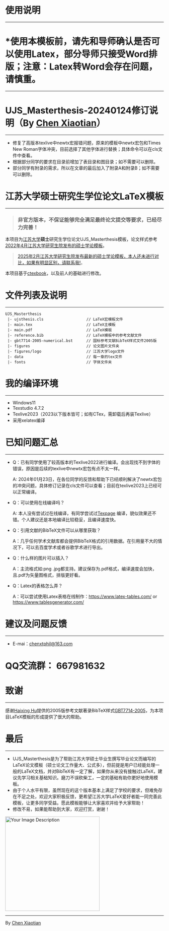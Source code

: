 # 使用说明
---
# *使用本模板前，请先和导师确认是否可以使用Latex，部分导师只接受Word排版；注意：Latex转Word会存在问题，请慎重。
---
# UJS_Masterthesis-20240124修订说明（By [Chen Xiaotian](https://github.com/xtc-chen)）
---
+ 修复了高版本texlive中newtx宏报错问题，原来的模板中newtx宏包和Times New Roman字体冲突，目前选择了其他字体进行替换；具体命令可以在cls文件中查看。
+ 根据部分同学的要求在目录前增加了表目录和图目录；如不需要可以删除。
+ 部分同学有附录的需求，所以在文章的最后加入了附录A和附录B；如不需要可以删除。

# 江苏大学硕士研究生学位论文LaTeX模板
---
> ### 非官方版本，不保证能够完全满足最终论文提交等要求，已经尽力完善！

本项目为[江苏大学](https://www.ujs.edu.cn/)**硕士**研究生学位论文UJS_Masterthesis模板，论文样式参考[2022年4月江苏大学研究生院发布的硕士学论模板](https://yjsy.ujs.edu.cn/info/1273/13655.htm)。
>[2025年2月江苏大学研究生院发布最新的硕士学论模板，本人还未进行对比，如果有明显区别，请联系我!](https://yjsy.ujs.edu.cn/info/1277/30735.htm)。

本项目基于[ctexbook](https://ctan.org/pkg/ctex)，以及前人的基础进行修改。

# 文件列表及说明
---
```
UJS_Masterthesis
 |- ujsthesis.cls                   // LaTeX宏模板文件
 |- main.tex                        // LaTeX主模板
 |- main.pdf                        // LaTeX模板
 |- reference.bib                   // LaTeX模板中的参考文献文件
 |- gbt7714-2005-numerical.bst      // 国标参考文献BibTeX样式文件2005版
 |- figures                         // 论文图片文件夹
 |- figures/logo                    // 江苏大学logo文件
 |- data                            // 每一章的tex文件
 |- fonts                           // 字体文件夹
```
 
 # 我的编译环境
 ---
+ Windows11
+ Texstudio 4.7.2
+ Texlive2023（2023以下版本皆可；如有CTex，需卸载后再装Texlive）
+ 采用xelatex编译
  
# 已知问题汇总
---
+ Q：已有同学使用了较高版本的Texlive2022进行编译。会出现找不到字体的错误，原因是后续的texlive中newtx宏包有点不太一样。
  
  A: 2024年01月23日，在各位同学的反馈和帮助下已经顺利解决了newtx宏包的冲突问题，具体修订记录在cls文件可以查看；目前在texlive2023上已经可以正常编译。

+ Q：可以使用在线编译吗？
  
  A: 本人没有尝试过在线编译，有同学尝试过[Texpage](https://www.texpage.com/) 编译，貌似效果还不错。个人建议还是本地编译比较稳妥，且编译速度快。
  
+ Q：引用文献的BibTeX文件可以从哪里获取？

  A：几乎任何学术文献库都会提供BibTeX格式的引用数据。在引用量不大的情况下，可以去百度学术或者谷歌学术进行导出。

+ Q：什么样的图片可以插入？

  A：主流格式如:png .jpg都支持。建议保存为.pdf格式，编译速度会加快，且.pdf为矢量图格式，排版更好看。
  
+ Q：Latex的表格怎么弄？

  A：可以尝试使用Latex表格在线制作：https://www.latex-tables.com/ or https://www.tablesgenerator.com/

 # 建议及问题反馈
 ---
+ E-mai：chenxtphil@163.com

 # QQ交流群： 667981632
 
 # 致谢
 ---
 感谢[Haixing Hu](https://github.com/Haixing-Hu)提供的2005版参考文献著录BibTeX样式[GBT7714-2005](https://github.com/Haixing-Hu/GBT7714-2005-BibTeX-Style)，为本项目LaTeX模板的形成提供了很大的帮助。

# 最后
---
+ UJS_Masterthesis是为了帮助江苏大学硕士毕业生撰写毕业论文而编写的LaTeX论文模板（硕士论文工作量大、公式多），但前提是用户已经能处理一般的LaTeX文档，并对BibTeX有一定了解，如果你从来没有接触过LaTeX，建议先学习相关基础知识。磨刀不误砍柴工，一定的基础有助你更好地使用模板。
+ 由于个人水平有限，虽然现在的这个版本基本上满足了学校的要求，但难免存在不足之处，欢迎大家积极反馈，更希望江苏大学LaTeX爱好者能一同完善此模板，让更多同学受益。愿此模板能够让大家喜欢并给予大家帮助！
+ 修改不易，如果能帮助到大家，欢迎打赏，谢谢！
  
<img src="https://github.com/xtc-chen/UJS_Masterthesis/assets/84300491/a52fbbd0-ea7f-47f5-b523-1641b73efc49" alt="Your Image Description" width="300">

***

By [Chen Xiaotian](https://github.com/xtc-chen)
